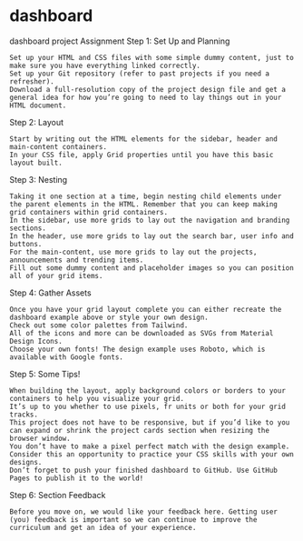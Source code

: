 # dashboard

dashboard project
Assignment
Step 1: Set Up and Planning

    Set up your HTML and CSS files with some simple dummy content, just to make sure you have everything linked correctly.
    Set up your Git repository (refer to past projects if you need a refresher).
    Download a full-resolution copy of the project design file and get a general idea for how you’re going to need to lay things out in your HTML document.

Step 2: Layout

    Start by writing out the HTML elements for the sidebar, header and main-content containers.
    In your CSS file, apply Grid properties until you have this basic layout built.

Step 3: Nesting

    Taking it one section at a time, begin nesting child elements under the parent elements in the HTML. Remember that you can keep making grid containers within grid containers.
    In the sidebar, use more grids to lay out the navigation and branding sections.
    In the header, use more grids to lay out the search bar, user info and buttons.
    For the main-content, use more grids to lay out the projects, announcements and trending items.
    Fill out some dummy content and placeholder images so you can position all of your grid items.

Step 4: Gather Assets

    Once you have your grid layout complete you can either recreate the dashboard example above or style your own design.
    Check out some color palettes from Tailwind.
    All of the icons and more can be downloaded as SVGs from Material Design Icons.
    Choose your own fonts! The design example uses Roboto, which is available with Google fonts.

Step 5: Some Tips!

    When building the layout, apply background colors or borders to your containers to help you visualize your grid.
    It’s up to you whether to use pixels, fr units or both for your grid tracks.
    This project does not have to be responsive, but if you’d like to you can expand or shrink the project cards section when resizing the browser window.
    You don’t have to make a pixel perfect match with the design example. Consider this an opportunity to practice your CSS skills with your own designs.
    Don’t forget to push your finished dashboard to GitHub. Use GitHub Pages to publish it to the world!

Step 6: Section Feedback

    Before you move on, we would like your feedback here. Getting user (you) feedback is important so we can continue to improve the curriculum and get an idea of your experience.

